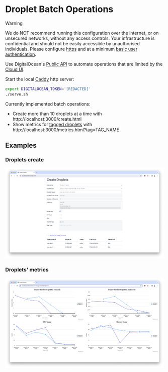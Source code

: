 # Droplet Batch Operations

> [!WARNING]
> We do NOT recommend running this configuration over the internet, or on unsecured networks, without any access controls. Your infrastructure is confidential and should not be easily accessible by unauthorised individuals. Please configure [https](https://caddyserver.com/docs/quick-starts/https) and at a minimum [basic user authentication](https://caddyserver.com/docs/caddyfile/directives/basicauth).

Use DigitalOcean's [Public API](https://docs.digitalocean.com/reference/api/api-reference/) to automate operations that are limited by the [Cloud UI](https://cloud.digitalocean.com).

Start the local [Caddy](https://caddyserver.com/docs/) http server:

```bash
export DIGITALOCEAN_TOKEN='[REDACTED]'
./serve.sh
```

Currently implemented batch operations:
* Create more than 10 droplets at a time with http://localhost:3000/create.html
* Show metrics for [tagged droplets](https://www.digitalocean.com/blog/droplet-tagging-organize-your-infrastructure) with http://localhost:3000/metrics.html?tag=TAG_NAME

## Examples

### Droplets create

![Create droplets form and results](examples/create.png)

### Droplets' metrics

![Created droplet metrics](examples/metrics.png)
